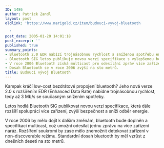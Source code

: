 ```yaml
---
ID: 1486
author: Patrick Zandl
layout: post
oldlink: 'https://www.marigold.cz/item/budouci-vyvoj-bluetooth

  '
post_date: 2005-01-20 14:01:18
post_excerpt: ''
published: true
summary_points:
- Bluetooth 2.0 EDR nabízí trojnásobnou rychlost a sníženou spotřebu energie.
- Bluetooth SIG letos publikuje novou verzi specifikace s vylepšenou bezpečností.
- V roce 2006 Bluetooth získá multicast pro odesílání zpráv více zařízením.
- Dosah Bluetooth se v roce 2006 zvýší na sto metrů.
title: Budoucí vývoj Bluetooth
---
```


<p>Kampak kráčí low-cost bezdrátové propojení bluetooth? Jeho nová verze 2.0 s rozšířením EDR (Enhanced Data Rate) nabídne trojnásobnou rychlost, tedy až 3 Mb/s se současným snížením spotřeby.</p>

<p>Letos hodlá Bluetooth SIG publikovat novou verzi specifikace, která dále rozšíří spolupráci více zařízení, zvýší bezpečnost a sníží odběr energie.</p>

<p>V roce 2006 by mělo dojít k dalším změnám, bluetooth bude doplněn a specifikaci multicast, což umožní odesílat jednu zprávu na více zařízení naráz. Rozšíření soukromí by zase mělo znemožnit detekovat zařízení v non-discoverable režimu. Standardní dosah bluetooth by měl vzrůst z dnešních deseti na sto metrů.
</p>